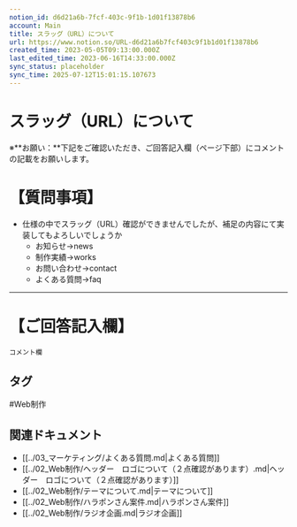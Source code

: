 ```yaml
---
notion_id: d6d21a6b-7fcf-403c-9f1b-1d01f13878b6
account: Main
title: スラッグ（URL）について
url: https://www.notion.so/URL-d6d21a6b7fcf403c9f1b1d01f13878b6
created_time: 2023-05-05T09:13:00.000Z
last_edited_time: 2023-06-16T14:33:00.000Z
sync_status: placeholder
sync_time: 2025-07-12T15:01:15.107673
---
```

# スラッグ（URL）について

※**お願い：**下記をご確認いただき、ご回答記入欄（ページ下部）にコメントの記載をお願いします。
# 【質問事項】
- 仕様の中でスラッグ（URL）確認ができませんでしたが、補足の内容にて実装してもよろしいでしょうか
  - お知らせ→news
  - 制作実績→works
  - お問い合わせ→contact
  - よくある質問→faq
---
# 【ご回答記入欄】
```plain text
コメント欄
```

## タグ

#Web制作 

## 関連ドキュメント

- [[../03_マーケティング/よくある質問.md|よくある質問]]
- [[../02_Web制作/ヘッダー　ロゴについて（２点確認があります）.md|ヘッダー　ロゴについて（２点確認があります）]]
- [[../02_Web制作/テーマについて.md|テーマについて]]
- [[../02_Web制作/ハラポンさん案件.md|ハラポンさん案件]]
- [[../02_Web制作/ラジオ企画.md|ラジオ企画]]
